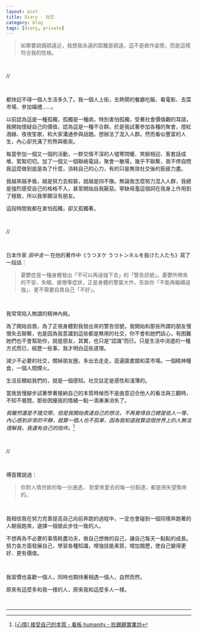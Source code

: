 ```yaml
---
layout: post
title: Diary - 社交
category: blog
tags: [diary, private]
---
```


> 如果要說親疏遠近，我想我永遠的距離是疏遠，這不是故作姿態，而是這樣符合我的性格。

<br>

//

<br>

都快記不得一個人生活多久了。我一個人上街，去熱鬧的餐廳吃飯、看電影、去菜市場、參加婚禮……。

以前認為這是一種孤獨，孤獨是一種病，特別害怕孤獨，受著社會價值觀的耳語，我開始懷疑自己的價值，認為這是一種不合群。於是我試著參加各種的聚會，燈紅酒綠、夜夜笙歌，和大家溝通參與話題。想辦法了混入人群。然而看似豐富的人生，內心卻充滿了煎熬與衝突。

每當參加一個又一個的活動，一群交情不深的人噓寒問暖、笑臉相迎、客套話成堆、絮絮叨叨。加了一個又一個聯絡電話，聚會一散場，幾乎不聯繫，我不停自問我這麼做到底是為了什麼，消耗自己的心力，有的只是無效社交後的筋疲力盡。

我越來越矛盾，越是努力去假裝，就越是四不像。無論我怎麼努力混入人群，我總是強烈感受自己的格格不入，甚至開始自我厭惡。寧缺毋濫這個詞在我身上作用到了極致，所以我寧願沒有朋友。

這段時間我都在害怕孤獨，卻又孤獨著。

<br>

//

<br>

日本作家 *田中圭一* 在他的著作中《うつヌケ うつトンネルを抜けた人たち》寫了一段話：

> 憂鬱症是一種身體發出「不可以再逞強下去」的「警告訊號」。憂鬱所帶來的不安、失眠、疲倦等症狀，正是身體的警笛大作，告訴你「不能再繼續逞強」，更不需要自責自己「不好」。

<br>

我常常陷入無謂的精神內耗。

為了開始自救，為了正視身體對我發出來的警告信號，我開始和那些所謂的朋友慢慢失去聯繫，也是因為我意識到這些都是無用的社交，你不會和她們談心，有困難她們也不會幫助你，說是朋友，其實，也只是“認識”而已。只是生活中消遣的一種方式而已，經歷一些事，我才明白這些道理。

減少不必要的社交，關掉朋友圈，多出去走走，逛遍圖書舘和菜市場。一個精神糧食，一個人間煙火。

生活反饋給我們的，就是一個感知。社交註定是感性和淺薄的。

當我放慢腳步試著學著接納自己的本質時候而不是曲意迎合他人的看法與三觀時，不知不覺間，那些困擾我的情緒一點一滴漸漸消失了。

*我雖然還是不擅交際，但是我開始表達自己的想法，不再覺得自己總是低人一等，內心感到非常的平靜，就算一個人也不孤單，因為我知道就算這個世界上的人無法理解我，我還有自己的陪伴。*[^1]

<br>

//

<br>

傅首爾說過：

> 你對人情世故的每一分通透， 對愛來愛去的每一份豁達，都是用失望換來的。

<br>

我相信我在努力完善提高自己向前奔跑的過程中，一定也會碰到一個同樣奔跑著的人朝我跑來，選擇一個彼此步伐一致的人。

不想再為不必要的事情耗盡功夫，做自己想做的自己，讓自己每天一點點的成長。努力各方面發展自己，學習各種知識，增強技能素質，增加閱歷，使自己變得更好、更有價值。

<br>

我習慣也喜歡一個人，同時也期待著相遇一個人，自然而然。

原來有這麼多和我一樣的人，原來我和這麼多人一樣。

<br>

[^1]: [[心情] 接受自己的本質 - 看板 humanity - 批踢踢實業坊](https://www.ptt.cc/bbs/humanity/M.1526490365.A.63A.html)

---
